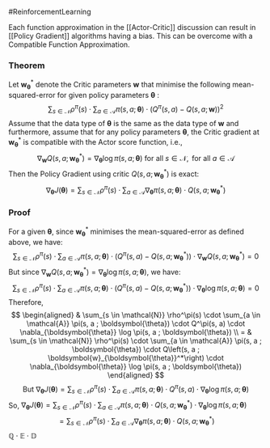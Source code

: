 #ReinforcementLearning 

Each function approximation in the [[Actor-Critic]] discussion can result in [[Policy Gradient]] algorithms having a bias. This can be overcome with a Compatible Function Approximation.

### Theorem
Let $\boldsymbol{w}_{\boldsymbol{\theta}}^*$ denote the Critic parameters $\boldsymbol{w}$ that minimise the following mean-squared-error for given policy parameters $\boldsymbol{\theta}$ :
$$
\sum_{s \in \mathcal{N}} \rho^\pi(s) \cdot \sum_{a \in \mathcal{A}} \pi(s, a ; \boldsymbol{\theta}) \cdot\left(Q^\pi(s, a)-Q(s, a ; \boldsymbol{w})\right)^2
$$Assume that the data type of $\boldsymbol{\theta}$ is the same as the data type of $\boldsymbol{w}$ and furthermore, assume that for any policy parameters $\boldsymbol{\theta}$, the Critic gradient at $\boldsymbol{w}_{\boldsymbol{\theta}}^*$ is compatible with the Actor score function, i.e.,
$$
\nabla_{\boldsymbol{w}} Q\left(s, a ; \boldsymbol{w}_{\boldsymbol{\theta}}^*\right)=\nabla_{\boldsymbol{\theta}} \log \pi(s, a ; \boldsymbol{\theta}) \text { for all } s \in \mathcal{N}, \text { for all } a \in \mathcal{A}
$$
Then the Policy Gradient using critic $Q\left(s, a ; \boldsymbol{w}_{\boldsymbol{\theta}}^*\right)$ is exact:
$$
\nabla_{\boldsymbol{\theta}} J(\boldsymbol{\theta})=\sum_{s \in \mathcal{N}} \rho^\pi(s) \cdot \sum_{a \in \mathcal{A}} \nabla_{\boldsymbol{\theta}} \pi(s, a ; \boldsymbol{\theta}) \cdot Q\left(s, a ; \boldsymbol{w}_{\boldsymbol{\theta}}^*\right)
$$
### Proof
For a given $\boldsymbol{\theta}$, since $\boldsymbol{w}_{\boldsymbol{\theta}}^*$ minimises the mean-squared-error as defined above, we have:
$$
\sum_{s \in \mathcal{N}} \rho^\pi(s) \cdot \sum_{a \in \mathcal{A}} \pi(s, a ; \boldsymbol{\theta}) \cdot\left(Q^\pi(s, a)-Q\left(s, a ; \boldsymbol{w}_{\boldsymbol{\theta}}^*\right)\right) \cdot \nabla_{\boldsymbol{w}} Q\left(s, a ; \boldsymbol{w}_{\boldsymbol{\theta}}^*\right)=0
$$
But since $\nabla_{\boldsymbol{w}} Q\left(s, a ; \boldsymbol{w}_{\boldsymbol{\theta}}^*\right)=\nabla_{\boldsymbol{\theta}} \log \pi(s, a ; \boldsymbol{\theta})$, we have:
$$
\sum_{s \in \mathcal{N}} \rho^\pi(s) \cdot \sum_{a \in \mathcal{A}} \pi(s, a ; \boldsymbol{\theta}) \cdot\left(Q^\pi(s, a)-Q\left(s, a ; \boldsymbol{w}_{\boldsymbol{\theta}}^*\right)\right) \cdot \nabla_{\boldsymbol{\theta}} \log \pi(s, a ; \boldsymbol{\theta})=0
$$
Therefore,
$$
\begin{aligned}
& \sum_{s \in \mathcal{N}} \rho^\pi(s) \cdot \sum_{a \in \mathcal{A}} \pi(s, a ; \boldsymbol{\theta}) \cdot Q^\pi(s, a) \cdot \nabla_{\boldsymbol{\theta}} \log \pi(s, a ; \boldsymbol{\theta}) \\
= & \sum_{s \in \mathcal{N}} \rho^\pi(s) \cdot \sum_{a \in \mathcal{A}} \pi(s, a ; \boldsymbol{\theta}) \cdot Q\left(s, a ; \boldsymbol{w}_{\boldsymbol{\theta}}^*\right) \cdot \nabla_{\boldsymbol{\theta}} \log \pi(s, a ; \boldsymbol{\theta})
\end{aligned}
$$
$$
\text { But } \nabla_{\boldsymbol{\theta}} J(\boldsymbol{\theta})=\sum_{s \in \mathcal{N}} \rho^\pi(s) \cdot \sum_{a \in \mathcal{A}} \pi(s, a ; \boldsymbol{\theta}) \cdot Q^\pi(s, a) \cdot \nabla_{\boldsymbol{\theta}} \log \pi(s, a ; \boldsymbol{\theta})
$$
So, $\nabla_{\boldsymbol{\theta}} J(\boldsymbol{\theta})=\sum_{s \in \mathcal{N}} \rho^\pi(s) \cdot \sum_{a \in \mathcal{A}} \pi(s, a ; \boldsymbol{\theta}) \cdot Q\left(s, a ; \boldsymbol{w}_{\boldsymbol{\theta}}^*\right) \cdot \nabla_{\boldsymbol{\theta}} \log \pi(s, a ; \boldsymbol{\theta})$
$$
=\sum_{s \in \mathcal{N}} \rho^\pi(s) \cdot \sum_{a \in \mathcal{A}} \nabla_{\boldsymbol{\theta}} \pi(s, a ; \boldsymbol{\theta}) \cdot Q\left(s, a ; \boldsymbol{w}_{\boldsymbol{\theta}}^*\right)
$$
$\mathbb{Q} \cdot \mathbb{E} \cdot \mathbb{D}$


